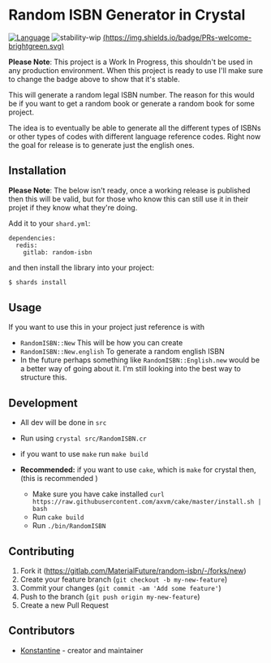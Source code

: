 # Random ISBN Generator in Crystal

[![Language](https://img.shields.io/badge/language-crystal-776791.svg)](https://github.com/crystal-lang/crystal)
![stability-wip](https://img.shields.io/badge/stability-work_in_progress-lightgrey.svg)
[(https://img.shields.io/badge/PRs-welcome-brightgreen.svg)](CONTRIBUTING.md#pull-requests)

**Please Note**: This project is a Work In Progress, this shouldn't be used in any production environment. When this project is ready to use I'll make sure to change the badge above to show that it's stable.

This will generate a random legal ISBN number. The reason for this would be if you want to get a random book or generate a random book for some project.

The idea is to eventually be able to generate all the different types of ISBNs or other types of codes with different language reference codes. Right now the goal for release is to generate just the english ones.

## Installation

**Please Note**: The below isn't ready, once a working release is published then this will be valid, but for those who know this can still use it in their projet if they know what they're doing.

Add it to your `shard.yml`:

```crystal
dependencies:
  redis:
    gitlab: random-isbn
```

and then install the library into your project:

```bash
$ shards install
```


## Usage

If you want to use this in your project just reference is with 
- `RandomISBN::New` This will be how you can create 
- `RandomISBN::New.english` To generate a random english ISBN
- In the future perhaps something like `RandomISBN::English.new` would be a better way of going about it. I'm still looking into the best way to structure this.

## Development

- All dev will be done in `src`
- Run using `crystal src/RandomISBN.cr`

- if you want to use `make` run `make build`
- **Recommended:** if you want to use `cake`, which is `make` for crystal then, (this is recommended )
  - Make sure you have cake installed `curl https://raw.githubusercontent.com/axvm/cake/master/install.sh | bash`
  - Run `cake build`
  - Run `./bin/RandomISBN`

## Contributing

1. Fork it (<https://gitlab.com/MaterialFuture/random-isbn/-/forks/new>)
2. Create your feature branch (`git checkout -b my-new-feature`)
3. Commit your changes (`git commit -am 'Add some feature'`)
4. Push to the branch (`git push origin my-new-feature`)
5. Create a new Pull Request

## Contributors

- [Konstantine](https://gitlab.com/materialfuture) - creator and maintainer
